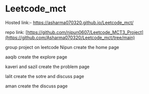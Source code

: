 # Leetcode_mct

Hosted link:- https://asharma070320.github.io/Leetcode_mct/

repo link:
[https://github.com/nipun0607/Leetcode_MCT3_Project](https://github.com/Asharma070320/Leetcode_mct/tree/main)

group project on leetcode
Nipun
create the home page

aaqib
create the explore page

kaveri and sazil
create the problem page

lalit
create the sotre and discuss page

aman
create the discuss page

